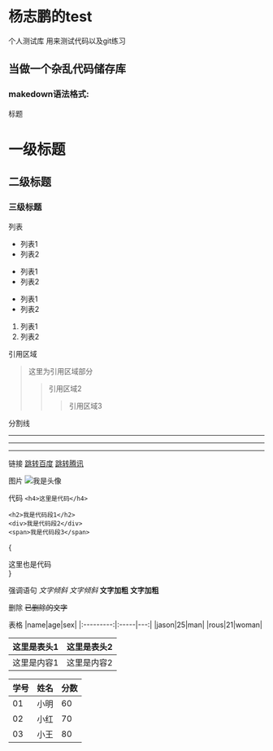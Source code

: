 # 杨志鹏的test
个人测试库
用来测试代码以及git练习
## 当做一个杂乱代码储存库


### makedown语法格式:

标题
# 一级标题
## 二级标题
### 三级标题

列表
* 列表1
* 列表2
+ 列表1
+ 列表2
- 列表1
- 列表2
1. 列表1
2. 列表2

引用区域
> 这里为引用区域部分
>> 引用区域2
>>> 引用区域3

分割线
***
- - -
_ _ _

链接
[跳转百度](www.baidu.com)
[跳转腾讯](www.qq.com)

图片
![我是头像](https://pic3.zhimg.com/v2-cb3c150bde1ad8148c3231094c136036_xl.jpg)

代码
`<h4>这里是代码</h4>`
```
<h2>我是代码段1</h2>
<div>我是代码段2</div>
<span>我是代码段3</span>
```
{
    <div>这里也是代码</div>
}

强调语句
*文字倾斜*
_文字倾斜_
**文字加粗**
__文字加粗__

删除
~~已删除的文字~~

表格
|name|age|sex|
|:---------:|:-----|---:|
|jason|25|man|
|rous|21|woman|

 这里是表头1|这里是表头2
 -------|-------
 这里是内容1|这里是内容2

学号|姓名|分数
-|-|-
01|小明|60
02|小红|70
03|小王|80